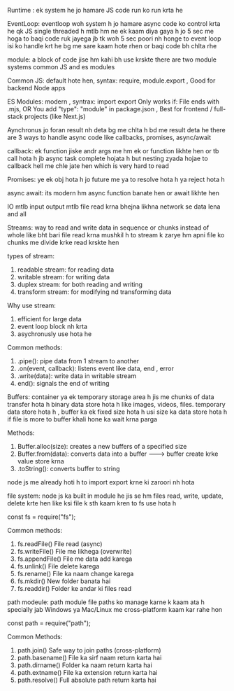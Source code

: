 <!-- Node.js Runtime & Event Loop  -->

Runtime : ek system he jo hamare JS code run ko run krta he

EventLoop: eventloop woh system h jo hamare async code ko control krta he qk JS single threaded h mtlb hm ne ek kaam diya gaya h jo 5 sec me hoga to baqi code ruk jayega jb tk woh 5 sec poori nh honge to event loop isi ko handle krt he bg me sare kaam hote rhen or baqi code bh chlta rhe

<!--  Module System (CommonJS & ES Modules) -->

module: a block of code jise hm kahi bh use krskte there are two module systems common JS and es modules

Common JS: default hote hen, syntax: require, module.export , Good for backend Node apps

ES Modules: modern , syntrax: import export Only works if: File ends with .mjs, OR You add "type": "module" in package.json , Best for frontend / full-stack projects (like Next.js)

<!-- Asynchronous Patterns (Callbacks, Promises, async/await) -->

Aynchronus jo foran result nh deta bg me chlta h bd me result deta he there are 3 ways to handle async code like callbacks, promises, async/await

callback: ek function jiske andr args me hm ek or function likhte hen or tb call hota h jb async task complete hojata h but nesting zyada hojae to callback hell me chle jate hen which is very hard to read

Promises: ye ek obj hota h jo future me ya to resolve hota h ya reject hota h

async await: its modern hm async function banate hen or await likhte hen

<!-- I/O Primitives (Buffers & Streams) -->

IO mtlb input output mtlb file read krna bhejna likhna network se data lena and all

Streams: way to read and write data in sequence or chunks instead of whole like bht bari file read krna mushkil h to stream k zarye hm apni file ko chunks me divide krke read krskte hen 

types of stream:
1. readable stream: for reading data
2. writable stream: for writing data
3. duplex stream: for both reading and writing
4. transform stream: for modifying nd transforming data

Why use stream:
1. efficient for large data
2. event loop block nh krta
3. asychronusly use hota he

Common methods:
1. .pipe(): pipe data from 1 stream to another
2. .on(event, callback):  listens event like data, end , error
3. .write(data): write data in writable stream
4. end(): signals the end of writing

Buffers: container ya ek temporary storage area h jis me chunks of data transfer hota h binary data store hota h like images, videos, files. temporary data store hota h , buffer ka ek fixed size hota h usi size ka data store hota h if file is more to buffer khali hone ka wait krna parga

Methods:
1. Buffer.alloc(size): creates a new buffers of a specified size
2. Buffer.from(data): converts data into a buffer ---> buffer create krke value store krna
3. .toString(): converts buffer to string

node js me already hoti h to import export krne ki zaroori nh hota

<!-- File System (`fs`) & Path Handling -->

file system: node js ka built in module he jis se hm files read, write, update, delete krte hen like ksi file k sth kaam kren to fs use hota h

const fs = require("fs");

Common methods: 
1. fs.readFile()	File read (async)
2. fs.writeFile()	File me likhega (overwrite)
3. fs.appendFile()	File me data add karega
4. fs.unlink()	File delete karega
5. fs.rename()	File ka naam change karega
6. fs.mkdir()	New folder banata hai
7. fs.readdir()	Folder ke andar ki files read

path modeule: path module file paths ko manage karne k kaam ata h specially jab Windows ya Mac/Linux me cross-platform kaam kar rahe hon

const path = require("path");

Common Methods: 
1. path.join()	Safe way to join paths (cross-platform)
2. path.basename()	File ka sirf naam return karta hai
3. path.dirname()	Folder ka naam return karta hai
4. path.extname()	File ka extension return karta hai
5. path.resolve()	Full absolute path return karta hai


